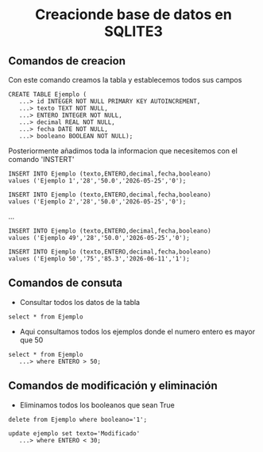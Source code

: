 <h1 align="center">Creacionde base de datos en SQLITE3 </h1>

## Comandos de creacion

Con este comando creamos la tabla y establecemos todos sus campos
```
CREATE TABLE Ejemplo (
   ...> id INTEGER NOT NULL PRIMARY KEY AUTOINCREMENT,
   ...> texto TEXT NOT NULL,
   ...> ENTERO INTEGER NOT NULL,
   ...> decimal REAL NOT NULL,
   ...> fecha DATE NOT NULL,
   ...> booleano BOOLEAN NOT NULL);

   ```

   Posteriormente añadimos toda la informacion que necesitemos con el comando 'INSTERT'
``` 
INSERT INTO Ejemplo (texto,ENTERO,decimal,fecha,booleano)
values ('Ejemplo 1','28','50.0','2026-05-25','0');
```
``` 
INSERT INTO Ejemplo (texto,ENTERO,decimal,fecha,booleano)
values ('Ejemplo 2','28','50.0','2026-05-25','0');
```

...

``` 
INSERT INTO Ejemplo (texto,ENTERO,decimal,fecha,booleano)
values ('Ejemplo 49','28','50.0','2026-05-25','0');
```

``` 
INSERT INTO Ejemplo (texto,ENTERO,decimal,fecha,booleano)
values ('Ejemplo 50','75','85.3','2026-06-11','1');
```





## Comandos de consuta
- Consultar todos los datos de la tabla 
```
select * from Ejemplo
```
- Aqui consultamos todos los ejemplos donde el numero entero es mayor que 50


```sqlite
select * from Ejemplo
   ...> where ENTERO > 50;
```

## Comandos de modificación y eliminación

- Eliminamos todos los booleanos que sean True

```
delete from Ejemplo where booleano='1';
```

```
update ejemplo set texto='Modificado'
   ...> where ENTERO < 30;
```

